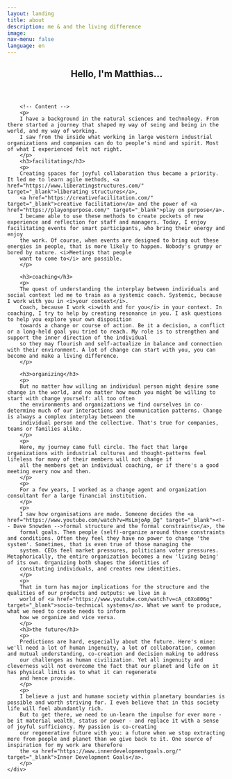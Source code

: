 ```yaml
---
layout: landing
title: about
description: me & and the living difference
image: 
nav-menu: false
language: en
---
```


<!-- Main -->
<div id="main" class="alt">

<!-- One -->
<section id="one">
	<div class="inner">
		<header class="major">
			<h2>Hello, I'm Matthias...</h2>
		</header>

		<!-- Content -->
		<p>
		I have a background in the natural sciences and technology. From there started a journey that shaped my way of seing and being in the world, and my way of working.
		I saw from the inside what working in large western industrial organizations and companies can do to people's mind and spirit. Most of what I experienced felt not right.
		</p>
		<h3>facilitating</h3>
		<p>		
		Creating spaces for joyful collaboration thus became a priority. It led me to learn agile methods, <a href="https://www.liberatingstructures.com/" target="_blank">liberating structures</a>, 
		<a href="https://creativefacilitation.com/" target="_blank">creative facilitation</a> and the power of <a href="https://playonpurpose.com/" target="_blank">play on purpose</a>.
		I became able to use these methods to create pockets of new experience and reflection for staff and managers. Today, I enjoy facilitating events for smart participants, who bring their energy and enjoy
		the work. Of course, when events are designed to bring out these energies in people, that is more likely to happen. Nobody's grumpy or bored by nature. <i>Meetings that people 
		want to come to</i> are possible.
		</p>
		
		<h3>coaching</h3>	
		<p>
		The quest of understanding the interplay between individuals and social context led me to train as a systemic coach. Systemic, because I work with you in <i>your context</i>. 
		Coach, because I work <i>with and for you</i> in your context. In coaching, I try to help by creating resonance in you. I ask questions to help you explore your own disposition
		towards a change or course of action. Be it a decision, a conflict or a long-held goal you tried to reach. My role is to strengthen and support the inner direction of the individual
		so they may flourish and self-actualize in balance and connection with their environment. A lot of change can start with you, you can become and make a living difference.
        </p>
		
		<h3>organizing</h3>	
		<p>
		But no matter how willing an individual person might desire some change in the world, and no matter how much you might be willing to start with change yourself: all too often 
		the environments and organizations we find ourselves in co-determine much of our interactions and communication patterns. Change is always a complex interplay between the 
		individual person and the collective. That's true for companies, teams or families alike. 
		</p>
		<p>
		Here, my journey came full circle. The fact that large organizations with industrial cultures and thought-patterns feel lifeless for many of their members will not change if
		all the members get an individual coaching, or if there's a good meeting every now and then.
		</p>
		<p>
		For a few years, I worked as a change agent and organization consultant for a large financial institution. 
		</p>
		<p>
		I saw how organisations are made. Someone decides the <a href="https://www.youtube.com/watch?v=MsLmjoAp_Dg" target="_blank"><!-- Dave Snowden -->formal structure and the formal constraints</a>, the 
		formal goals. Then people (self)-organize around those constraints and conditions. Often they feel they have no power to change 'the system'. Sometimes, that is even true of those managing the 
		system. CEOs feel market pressures, politicians voter pressures. Metaphorically, the entire organization becomes a new 'living being' of its own. Organizing both shapes the identities of
		consituting individuals, and creates new identities. 
		</p>
		<p>
		That in turn has major implications for the structure and the qualities of our products and outputs: we live in a 
		world of <a href="https://www.youtube.com/watch?v=cA_c6Xo806g" target="_blank">socio-technical systems</a>. What we want to produce, what we need to create needs to inform 
		how we organize and vice versa. 
		</p>
		<h3>the future</h3>
		<p>
		Predictions are hard, especially about the future. Here's mine: we'll need a lot of human ingenuity, a lot of collaboration, common and mutual understanding, co-creation and decision making to address
		our challenges as human civilization. Yet all ingenuity and cleverness will not overcome the fact that our planet and life on it has physical limits as to what it can regenerate
		and hence provide.
		</p>
		<p>
		I believe a just and humane society within planetary boundaries is possible and worth striving for. I even believe that in this society life will feel abundantly rich. 
		But to get there, we need to un-learn the impulse for ever more - be it material wealth, status or power - and replace it with a sense of joyful sufficiency. My passion is co-creating 
		our regenerative future with you: a future when we stop extracting more from people and planet than we give back to it. One source of inspiration for my work are therefore 
		the <a href="https://www.innerdevelopmentgoals.org/" target="_blank">Inner Development Goals</a>.  
		</p>
	</div>
</section>

</div>

<!--
I believe we need to make a difference between what a single person can achieve - the difference you can make -
		and what can be achieved collectively.
		
		
		
		So we need to gain some insight into the current system (mapping by sensemaker), we need to get a sense of direction    make the system perceive itself    stepping stones that can bring us
		from our current situation to something closer to our desires.
		imagine the future while not becoming blind to novelty and opportunity along the way.
		along the way we may find that we cannot become what we say we want to become. then we need to explore the hidden commitments to behaviors, feelings and values that stabilize and re-produce
		our current state. These certainly have a function in our live; but if we truly want to evolve ourselves, we need to incorporate these functions in a larger context.
		
		
		
		The way we organize strongly influences how we interact. We ourselves or someone else decides 
		
		
-->